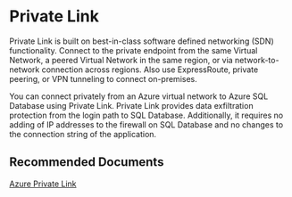 <properties
	pageTitle="Private Link"
	description="Private Link"
	service="microsoft.sql"
	resource="servers"
	authors="VMMicrosoft,subbu-kandhaswamy"
	ms.author="vimahadi,subbuk"
	displayOrder="1"
	selfHelpType="generic"
	supportTopicIds="32745436"
	productPesIds="13491"
	cloudEnvironments="public,blackForest,fairfax,mooncake, usnat, ussec"
	articleId="sqldb-selfhelp-solutions-availabilityandconnectivity-privatelink-new-st"
	ownershipId="AzureData_AzureSQLDB_Availability"
/>

# Private Link

Private Link is built on best-in-class software defined networking (SDN) functionality. Connect to the private endpoint from the same Virtual Network, a peered Virtual Network in the same region, or via network-to-network connection across regions. Also use ExpressRoute, private peering, or VPN tunneling to connect on-premises.

You can connect privately from an Azure virtual network to Azure SQL Database using Private Link. Private Link provides data exfiltration protection from the login path to SQL Database. Additionally, it requires no adding of IP addresses to the firewall on SQL Database and no changes to the connection string of the application.

## **Recommended Documents**

[Azure Private Link](https://docs.microsoft.com/azure/azure-sql/database/private-endpoint-overview?WT.mc_id=pid:13491:sid:32745436)
